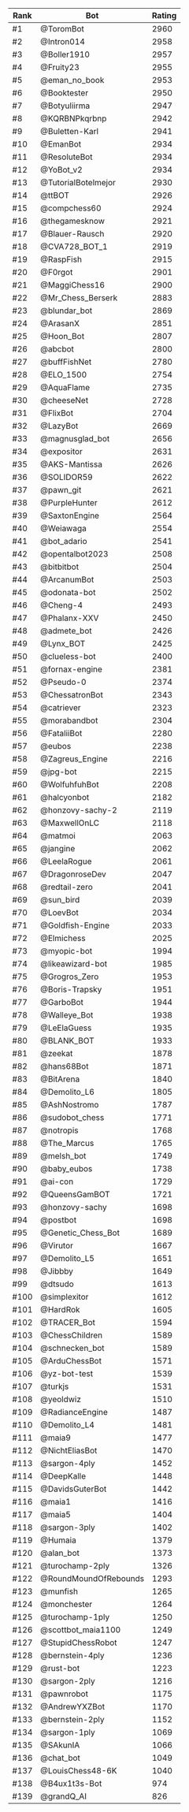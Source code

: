 Rank|Bot|Rating
---|---|---
#1|@ToromBot|2960
#2|@Intron014|2958
#3|@Boller1910|2957
#4|@Fruity23|2955
#5|@eman_no_book|2953
#6|@Booktester|2950
#7|@Botyuliirma|2947
#8|@KQRBNPkqrbnp|2942
#9|@Buletten-Karl|2941
#10|@EmanBot|2934
#11|@ResoluteBot|2934
#12|@YoBot_v2|2934
#13|@TutorialBotelmejor|2930
#14|@ttBOT|2926
#15|@compchess60|2924
#16|@thegamesknow|2921
#17|@Blauer-Rausch|2920
#18|@CVA728_BOT_1|2919
#19|@RaspFish|2915
#20|@F0rgot|2901
#21|@MaggiChess16|2900
#22|@Mr_Chess_Berserk|2883
#23|@blundar_bot|2869
#24|@ArasanX|2851
#25|@Hoon_Bot|2807
#26|@abcbot|2800
#27|@buffFishNet|2780
#28|@ELO_1500|2754
#29|@AquaFlame|2735
#30|@cheeseNet|2728
#31|@FlixBot|2704
#32|@LazyBot|2669
#33|@magnusglad_bot|2656
#34|@expositor|2631
#35|@AKS-Mantissa|2626
#36|@SOLIDOR59|2622
#37|@pawn_git|2621
#38|@PurpleHunter|2612
#39|@SaxtonEngine|2564
#40|@Weiawaga|2554
#41|@bot_adario|2541
#42|@opentalbot2023|2508
#43|@bitbitbot|2504
#44|@ArcanumBot|2503
#45|@odonata-bot|2502
#46|@Cheng-4|2493
#47|@Phalanx-XXV|2450
#48|@admete_bot|2426
#49|@Lynx_BOT|2425
#50|@clueless-bot|2400
#51|@fornax-engine|2381
#52|@Pseudo-0|2374
#53|@ChessatronBot|2343
#54|@catriever|2323
#55|@morabandbot|2304
#56|@FataliiBot|2280
#57|@eubos|2238
#58|@Zagreus_Engine|2216
#59|@jpg-bot|2215
#60|@WolfuhfuhBot|2208
#61|@halcyonbot|2182
#62|@honzovy-sachy-2|2119
#63|@MaxwellOnLC|2118
#64|@matmoi|2063
#65|@jangine|2062
#66|@LeelaRogue|2061
#67|@DragonroseDev|2047
#68|@redtail-zero|2041
#69|@sun_bird|2039
#70|@LoevBot|2034
#71|@Goldfish-Engine|2033
#72|@Elmichess|2025
#73|@myopic-bot|1994
#74|@likeawizard-bot|1985
#75|@Grogros_Zero|1953
#76|@Boris-Trapsky|1951
#77|@GarboBot|1944
#78|@Walleye_Bot|1938
#79|@LeElaGuess|1935
#80|@BLANK_BOT|1933
#81|@zeekat|1878
#82|@hans68Bot|1871
#83|@BitArena|1840
#84|@Demolito_L6|1805
#85|@AshNostromo|1787
#86|@sudobot_chess|1771
#87|@notropis|1768
#88|@The_Marcus|1765
#89|@melsh_bot|1749
#90|@baby_eubos|1738
#91|@ai-con|1729
#92|@QueensGamBOT|1721
#93|@honzovy-sachy|1698
#94|@postbot|1698
#95|@Genetic_Chess_Bot|1689
#96|@Virutor|1667
#97|@Demolito_L5|1651
#98|@Jibbby|1649
#99|@dtsudo|1613
#100|@simplexitor|1612
#101|@HardRok|1605
#102|@TRACER_Bot|1594
#103|@ChessChildren|1589
#104|@schnecken_bot|1589
#105|@ArduChessBot|1571
#106|@yz-bot-test|1539
#107|@turkjs|1531
#108|@yeoldwiz|1510
#109|@RadianceEngine|1487
#110|@Demolito_L4|1481
#111|@maia9|1477
#112|@NichtEliasBot|1470
#113|@sargon-4ply|1452
#114|@DeepKalle|1448
#115|@DavidsGuterBot|1442
#116|@maia1|1416
#117|@maia5|1404
#118|@sargon-3ply|1402
#119|@Humaia|1379
#120|@alan_bot|1373
#121|@turochamp-2ply|1326
#122|@RoundMoundOfRebounds|1293
#123|@munfish|1265
#124|@monchester|1264
#125|@turochamp-1ply|1250
#126|@scottbot_maia1100|1249
#127|@StupidChessRobot|1247
#128|@bernstein-4ply|1236
#129|@rust-bot|1223
#130|@sargon-2ply|1216
#131|@pawnrobot|1175
#132|@AndrewYXZBot|1170
#133|@bernstein-2ply|1152
#134|@sargon-1ply|1069
#135|@SAkunIA|1066
#136|@chat_bot|1049
#137|@LouisChess48-6K|1040
#138|@B4ux1t3s-Bot|974
#139|@grandQ_AI|826
